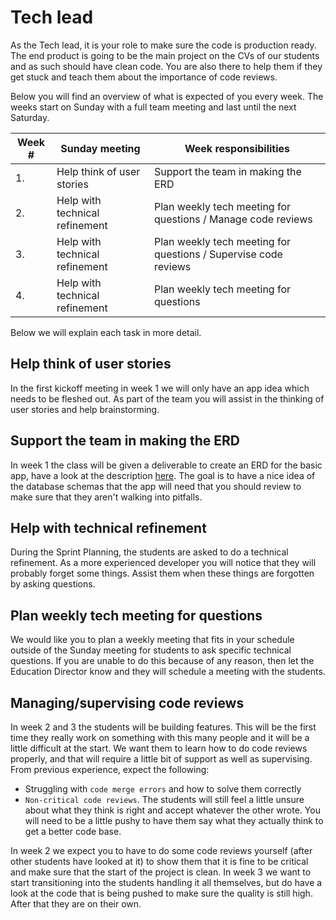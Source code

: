 # Tech lead

As the Tech lead, it is your role to make sure the code is production ready. The end product is going to be the main project on the CVs of our students and as such should have clean code. You are also there to help them if they get stuck and teach them about the importance of code reviews.

Below you will find an overview of what is expected of you every week. The weeks start on Sunday with a full team meeting and last until the next Saturday.

| Week # | Sunday meeting                 | Week responsibilities                                           |
| ------ | ------------------------------ | --------------------------------------------------------------- |
| 1.     | Help think of user stories     | Support the team in making the ERD                              |
| 2.     | Help with technical refinement | Plan weekly tech meeting for questions / Manage code reviews    |
| 3.     | Help with technical refinement | Plan weekly tech meeting for questions / Supervise code reviews |
| 4.     | Help with technical refinement | Plan weekly tech meeting for questions                          |

Below we will explain each task in more detail.

## Help think of user stories

In the first kickoff meeting in week 1 we will only have an app idea which needs to be fleshed out. As part of the team you will assist in the thinking of user stories and help brainstorming.

## Support the team in making the ERD

In week 1 the class will be given a deliverable to create an ERD for the basic app, have a look at the description [here](/week1/MAKEME.md). The goal is to have a nice idea of the database schemas that the app will need that you should review to make sure that they aren't walking into pitfalls.

## Help with technical refinement

During the Sprint Planning, the students are asked to do a technical refinement. As a more experienced developer you will notice that they will probably forget some things. Assist them when these things are forgotten by asking questions.

## Plan weekly tech meeting for questions

We would like you to plan a weekly meeting that fits in your schedule outside of the Sunday meeting for students to ask specific technical questions. If you are unable to do this because of any reason, then let the Education Director know and they will schedule a meeting with the students.

## Managing/supervising code reviews

In week 2 and 3 the students will be building features. This will be the first time they really work on something with this many people and it will be a little difficult at the start. We want them to learn how to do code reviews properly, and that will require a little bit of support as well as supervising. From previous experience, expect the following:

- Struggling with `code merge errors` and how to solve them correctly
- `Non-critical code reviews`. The students will still feel a little unsure about what they think is right and accept whatever the other wrote. You will need to be a little pushy to have them say what they actually think to get a better code base.

In week 2 we expect you to have to do some code reviews yourself (after other students have looked at it) to show them that it is fine to be critical and make sure that the start of the project is clean. In week 3 we want to start transitioning into the students handling it all themselves, but do have a look at the code that is being pushed to make sure the quality is still high. After that they are on their own.
